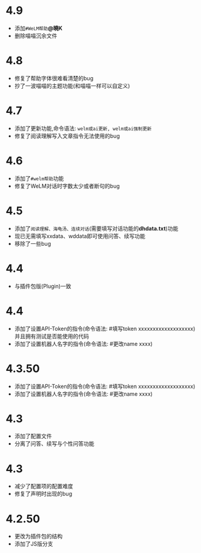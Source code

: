 # 4.9
* 添加`#WeLM帮助`**@曉K**
* 删除喵喵沉余文件

# 4.8
* 修复了帮助字体很难看清楚的bug
* 抄了一波喵喵的主题功能(和喵喵一样可以自定义)

# 4.7
* 添加了更新功能,命令语法: `welm或ai更新, welm或ai强制更新`
* 修复了阅读理解写入文章指令无法使用的bug

# 4.6
* 添加了`#welm帮助`功能
* 修复了WeLM对话时字数太少或者断句的bug

# 4.5
* 添加了`阅读理解、海龟汤、连续对话`(需要填写对话功能的**dhdata.txt**)功能
* 现已无需填写xxdata、wddata即可使用问答、续写功能
* 移除了一些bug

# 4.4
* 与插件包版(Plugin)一致

# 4.4
* 添加了设置API-Token的指令(命令语法: #填写token xxxxxxxxxxxxxxxxxxx)并且拥有测试是否能使用的代码
* 添加了设置机器人名字的指令(命令语法: #更改name xxxx)

# 4.3.50
* 添加了设置API-Token的指令(命令语法: #填写token xxxxxxxxxxxxxxxxxxx)
* 添加了设置机器人名字的指令(命令语法: #更改name xxxx)

# 4.3
* 添加了配置文件
* 分离了问答、续写与个性问答功能

# 4.3
* 减少了配置项的配置难度
* 修复了声明时出现的bug

# 4.2.50
* 更改为插件包的结构
* 添加了JS版分支